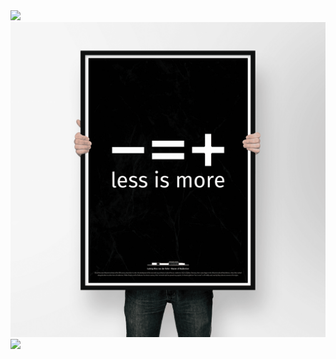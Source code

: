 <div class="g-media" >
	<img class="g-image fit-cover" src="https://shop.bauhaus-movement.com/media/3705/pagebuilder/3705.png" />
</div>

<div class="col-md-4" align="center">
   <img class="rotet-im"
        src="./less-is-more.png"
        alt="">
</div>

<div class="g-media" >
	<img class="g-image" src="https://shop.bauhaus-movement.com/media/3707/pagebuilder/3707.png" />
</div>


